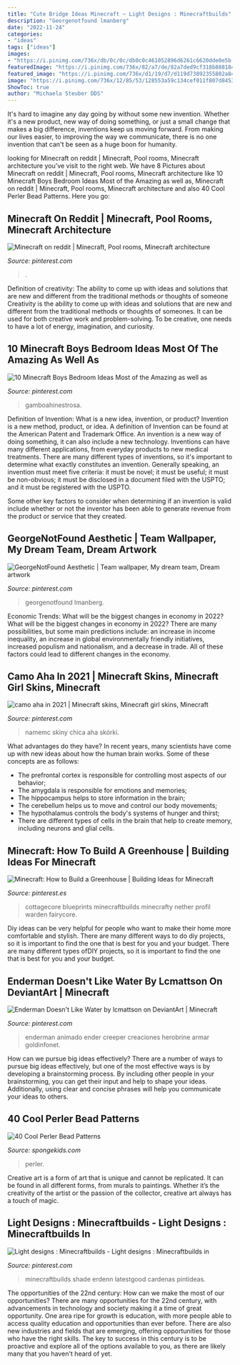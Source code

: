 ```yaml
---
title: "Cute Bridge Ideas Minecraft ~ Light Designs : Minecraftbuilds"
description: "Georgenotfound lmanberg"
date: "2022-11-24"
categories:
- "ideas"
tags: ["ideas"]
images:
- "https://i.pinimg.com/736x/db/0c/0c/db0c0c461052896d6261c6620dde0e5b.jpg"
featuredImage: "https://i.pinimg.com/736x/82/a7/de/82a7ded9cf318b88818480b0bed2eecf.jpg"
featured_image: "https://i.pinimg.com/736x/d1/19/d7/d119d73892355802a845afd07a01b793.jpg"
image: "https://i.pinimg.com/736x/12/85/53/128553a59c134cef011f807d84537e4b.jpg"
ShowToc: true
author: "Michaela Steuber DDS"
---
```



It's hard to imagine any day going by without some new invention. Whether it's a new product, new way of doing something, or just a small change that makes a big difference, inventions keep us moving forward. From making our lives easier, to improving the way we communicate, there is no one invention that can't be seen as a huge boon for humanity.

	

		
looking for Minecraft on reddit | Minecraft, Pool rooms, Minecraft architecture you've visit to the right web. We have 8 Pictures about Minecraft on reddit | Minecraft, Pool rooms, Minecraft architecture like 10 Minecraft Boys Bedroom Ideas Most of the Amazing as well as, Minecraft on reddit | Minecraft, Pool rooms, Minecraft architecture and also 40 Cool Perler Bead Patterns. Here you go:
		
    
## Minecraft On Reddit | Minecraft, Pool Rooms, Minecraft Architecture

<img loading=lazy src="https://i.pinimg.com/736x/6d/33/f7/6d33f7e23b3e8180b79e636e20b49b5a.jpg" onerror="this.onerror=null;this.src='https://tse4.mm.bing.net/th?id=OIP.BcILUfH1RKXyrZy66VEoeAHaEK&amp;pid=15.1';" alt="Minecraft on reddit | Minecraft, Pool rooms, Minecraft architecture">

_Source: pinterest.com_

>. 

	

Definition of creativity: The ability to come up with ideas and solutions that are new and different from the traditional methods or thoughts of someone
Creativity is the ability to come up with ideas and solutions that are new and different from the traditional methods or thoughts of someones. It can be used for both creative work and problem-solving. To be creative, one needs to have a lot of energy, imagination, and curiosity.

    
## 10 Minecraft Boys Bedroom Ideas Most Of The Amazing As Well As

<img loading=lazy src="https://i.pinimg.com/736x/db/0c/0c/db0c0c461052896d6261c6620dde0e5b.jpg" onerror="this.onerror=null;this.src='https://tse2.mm.bing.net/th?id=OIP.zpTxxuit3CJtXR4rmevVQAHaFm&amp;pid=15.1';" alt="10 Minecraft Boys Bedroom Ideas Most of the Amazing as well as">

_Source: pinterest.com_

>gamboahinestrosa. 

	

Definition of Invention: What is a new idea, invention, or product?
Invention is a new method, product, or idea. A definition of Invention can be found at the American Patent and Trademark Office. An invention is a new way of doing something, it can also include a new technology. Inventions can have many different applications, from everyday products to new medical treatments. 
There are many different types of inventions, so it's important to determine what exactly constitutes an invention. Generally speaking, an invention must meet five criteria: it must be novel; it must be useful; it must be non-obvious; it must be disclosed in a document filed with the USPTO; and it must be registered with the USPTO. 

Some other key factors to consider when determining if an invention is valid include whether or not the inventor has been able to generate revenue from the product or service that they created.

    
## GeorgeNotFound Aesthetic | Team Wallpaper, My Dream Team, Dream Artwork

<img loading=lazy src="https://i.pinimg.com/736x/27/3c/bc/273cbc72a7a46cea86851c41d34eef57.jpg" onerror="this.onerror=null;this.src='https://tse4.mm.bing.net/th?id=OIP.fPCC87a55YdIxqJ7te53_AHaOd&amp;pid=15.1';" alt="GeorgeNotFound Aesthetic | Team wallpaper, My dream team, Dream artwork">

_Source: pinterest.com_

>georgenotfound lmanberg. 

	

Economic Trends: What will be the biggest changes in economy in 2022?
What will be the biggest changes in economy in 2022? There are many possibilities, but some main predictions include: an increase in income inequality, an increase in global environmentally friendly initiatives, increased populism and nationalism, and a decrease in trade. All of these factors could lead to different changes in the economy.

    
## Camo Aha In 2021 | Minecraft Skins, Minecraft Girl Skins, Minecraft

<img loading=lazy src="https://i.pinimg.com/736x/37/ae/dd/37aedd8bd1fd64dee1af87339a6ab6da.jpg" onerror="this.onerror=null;this.src='https://tse4.mm.bing.net/th?id=OIP.pUgEjzceFcSr83qr9hJJOAHaK-&amp;pid=15.1';" alt="camo aha in 2021 | Minecraft skins, Minecraft girl skins, Minecraft">

_Source: pinterest.com_

>namemc skiny chica aha skórki. 

	

What advantages do they have?
In recent years, many scientists have come up with new ideas about how the human brain works. Some of these concepts are as follows: 
- The prefrontal cortex is responsible for controlling most aspects of our behavior; 
- The amygdala is responsible for emotions and memories; 
- The hippocampus helps to store information in the brain; 
- The cerebellum helps us to move and control our body movements; 
- The hypothalamus controls the body's systems of hunger and thirst; 
- There are different types of cells in the brain that help to create memory, including neurons and glial cells.

    
## Minecraft: How To Build A Greenhouse | Building Ideas For Minecraft

<img loading=lazy src="https://i.pinimg.com/736x/d1/19/d7/d119d73892355802a845afd07a01b793.jpg" onerror="this.onerror=null;this.src='https://tse2.mm.bing.net/th?id=OIP.oBm3z2w6hM7-F5XYXnEVlAHaEK&amp;pid=15.1';" alt="Minecraft: How to Build a Greenhouse | Building Ideas for Minecraft">

_Source: pinterest.es_

>cottagecore blueprints minecraftbuilds minecrafty nether profil warden fairycore. 

	

Diy ideas can be very helpful for people who want to make their home more comfortable and stylish. There are many different ways to do diy projects, so it is important to find the one that is best for you and your budget. There are many different types ofDIY projects, so it is important to find the one that is best for you and your budget.

    
## Enderman Doesn&#039;t Like Water By Lcmattson On DeviantArt | Minecraft

<img loading=lazy src="https://i.pinimg.com/736x/82/a7/de/82a7ded9cf318b88818480b0bed2eecf.jpg" onerror="this.onerror=null;this.src='https://tse3.mm.bing.net/th?id=OIP.JXu3JbVtyOiqeNk9dwiNKQHaKM&amp;pid=15.1';" alt="Enderman Doesn&#039;t Like Water by lcmattson on DeviantArt | Minecraft">

_Source: pinterest.com_

>enderman animado ender creeper creaciones herobrine armar goldinfonet. 

	

How can we pursue big ideas effectively?
There are a number of ways to pursue big ideas effectively, but one of the most effective ways is by developing a brainstorming process. By including other people in your brainstorming, you can get their input and help to shape your ideas. Additionally, using clear and concise phrases will help you communicate your ideas to others.

    
## 40 Cool Perler Bead Patterns

<img loading=lazy src="https://spongekids.com/wp-content/uploads/2014/04/perler-beads-patterns/36-christmas-reindeer.jpg" onerror="this.onerror=null;this.src='https://tse3.mm.bing.net/th?id=OIP.nUaTMnBW8MSifFuxc41BbAHaJ9&amp;pid=15.1';" alt="40 Cool Perler Bead Patterns">

_Source: spongekids.com_

>perler. 

	

Creative art is a form of art that is unique and cannot be replicated. It can be found in all different forms, from murals to paintings. Whether it’s the creativity of the artist or the passion of the collector, creative art always has a touch of magic.

    
## Light Designs : Minecraftbuilds - Light Designs : Minecraftbuilds In

<img loading=lazy src="https://i.pinimg.com/736x/12/85/53/128553a59c134cef011f807d84537e4b.jpg" onerror="this.onerror=null;this.src='https://tse2.mm.bing.net/th?id=OIP.AR-S6k24Nm1blhKjV4jMKAHaEK&amp;pid=15.1';" alt="Light designs : Minecraftbuilds - Light designs : Minecraftbuilds in">

_Source: pinterest.com_

>minecraftbuilds shade erdenn latestgood cardenas pintideas. 

	

The opportunities of the 22nd century: How can we make the most of our opportunities?
There are many opportunities for the 22nd century, with advancements in technology and society making it a time of great opportunity. One area ripe for growth is education, with more people able to access quality education and opportunities than ever before. There are also new industries and fields that are emerging, offering opportunities for those who have the right skills. The key to success in this century is to be proactive and explore all of the options available to you, as there are likely many that you haven't heard of yet.

